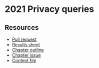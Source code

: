 # 2021 Privacy queries

<!--
  This directory contains all of the 2021 Privacy chapter queries.

  Each query should have a corresponding `metric_name.sql` file.
  Note that readers are linked to this directory, so try to make the SQL file names descriptive for easy browsing.

  Analysts: if helpful, you can use this README to give additional info about the queries.
-->

## Resources

* [Pull request](https://github.com/HTTPArchive/almanac.httparchive.org/pull/2227)
* [Results sheet](https://docs.google.com/spreadsheets/d/148SxZICZ24O44roIuEkRgbpIobWXpqLxegCDhIiX8XA/edit#gid=2077755325)
* [Chapter outline](https://docs.google.com/document/d/1rFjEKizOKNaHHUHroxfZR56zSmcKHDRAe0KTdJT528I/edit)
* [Chapter issue](https://github.com/HTTPArchive/almanac.httparchive.org/issues/2149)
* [Content file](https://github.com/HTTPArchive/almanac.httparchive.org/blob/main/src/content/en/2021/privacy.md)
